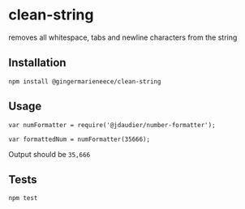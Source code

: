clean-string
=========

removes all whitespace, tabs and newline characters from the string


## Installation

  `npm install @gingermarieneece/clean-string`

## Usage

    var numFormatter = require('@jdaudier/number-formatter');

    var formattedNum = numFormatter(35666);
  
  
  Output should be `35,666`


## Tests

  `npm test`
